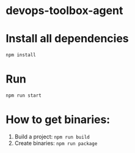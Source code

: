 # devops-toolbox-agent

# Install all dependencies
`npm install`

# Run
`npm run start`

# How to get binaries:

1) Build a project: `npm run build`
2) Create binaries: `npm run package`
